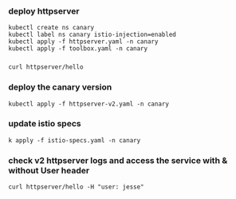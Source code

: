 ### deploy httpserver
```
kubectl create ns canary
kubectl label ns canary istio-injection=enabled
kubectl apply -f httpserver.yaml -n canary
kubectl apply -f toolbox.yaml -n canary
```
###
```
curl httpserver/hello
```
### deploy the canary version
```
kubectl apply -f httpserver-v2.yaml -n canary
```
### update istio specs
```
k apply -f istio-specs.yaml -n canary
```
### check v2 httpserver logs and access the service with & without User header
```
curl httpserver/hello -H "user: jesse"
```

